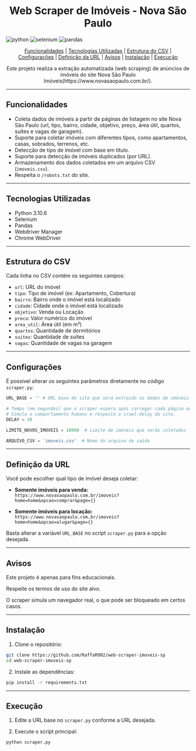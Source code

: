[PYTHON__BADGE]:https://img.shields.io/badge/python-3670A0?style=for-the-badge&logo=python&logoColor=ffdd54
[SELENIUM__BADGE]:https://img.shields.io/badge/Selenium-43B02A?logo=Selenium&logoColor=white
[PANDAS__BADGE]:https://img.shields.io/badge/-Pandas-333333?style=flat&logo=pandas

<h1 align="center" style="font-weight: bold;">Web Scraper de Imóveis - Nova São Paulo</h1>

![python][PYTHON__BADGE]
![selenium][SELENIUM__BADGE]
![pandas][PANDAS__BADGE]

<p align="center">
    <a href="#funcionalidades">Funcionalidades</a> | 
    <a href="#tecnologiasUtilizadas">Tecnologias Utilizadas</a> |
    <a href="#estruturaCsv">Estrutura do CSV</a> |
    <a href="#configuracoes">Configurações</a> |
    <a href="#definicaoUrl">Definição da URL</a> |
    <a href="#avisos">Avisos</a> |
    <a href="#instalacao">Instalação</a> |
    <a href="#execucao">Execução</a>
</p>

<p align="center">Este projeto realiza a extração automatizada (web scraping) de anúncios de imóveis do site Nova São Paulo Imóveis(https://www.novasaopaulo.com.br/).</p>

---

<h2 id="funcionalidades">Funcionalidades</h2>

- Coleta dados de imóveis a partir de páginas de listagem no site Nova São Paulo (url, tipo, bairro, cidade, objetivo, preço, área útil, quartos, suítes e vagas de garagem).
- Suporte para coletar imóveis com diferentes tipos, como apartamentos, casas, sobrados, terrenos, etc.
- Detecção de tipo de imóvel com base em título.
- Suporte para detecção de imóveis duplicados (por URL).
- Armazenamento dos dados coletados em um arquivo CSV (`imoveis.csv`).
- Respeita o `/robots.txt` do site.

---

<h2 id="tecnologiasUtilizadas">Tecnologias Utilizadas</h2>

- Python 3.10.6
- Selenium
- Pandas
- Webdriver Manager
- Chrome WebDriver

---

<h2 id="estruturaCsv">Estrutura do CSV</h2>

Cada linha no CSV contém os seguintes campos:

- `url`: URL do imóvel
- `tipo`: Tipo de imóvel (ex: Apartamento, Cobertura)
- `bairro`: Bairro onde o imóvel está localizado
- `cidade`: Cidade onde o imóvel está localizado
- `objetivo`: Venda ou Locação
- `preco`: Valor numérico do imóvel
- `area_util`: Área útil (em m²)
- `quartos`: Quantidade de dormitórios
- `suites`: Quantidade de suítes
- `vagas`: Quantidade de vagas na garagem

---

<h2 id="configuracoes">Configurações</h2>

É possivel alterar os seguintes parâmetros diretamente no código `scraper.py`:

```python
URL_BASE = '' # URL base do site que será extraido os dados de imóveis

# Tempo (em segundos) que o scraper espera após carregar cada página antes de extrair os dados
# Simula o comportamento humano e respeita o crawl-delay do site.
DELAY = 10  

LIMITE_NOVOS_IMOVEIS = 10000  # Limite de imóveis que serão coletados

ARQUIVO_CSV = 'imoveis.csv'  # Nome do arquivo de saída
```

---

<h2 id="definicaoUrl">Definição da URL</h2>

Você pode escolher qual tipo de imóvel deseja coletar:

- **Somente imóveis para venda:**  
    `https://www.novasaopaulo.com.br/imoveis?home=home&opcao=comprar&page={}`

- **Somente imóveis para locação:**  
    `https://www.novasaopaulo.com.br/imoveis?home=home&opcao=alugar&page={}`

Basta alterar a variável `URL_BASE` no script `scraper.py` para a opção desejada.

---

<h2 id="avisos">Avisos</h2>

Este projeto é apenas para fins educacionais.

Respeite os termos de uso do site alvo.

O scraper simula um navegador real, o que pode ser bloqueado em certos casos.

---

<h2 id="instalacao">Instalação</h2>

1. Clone o repositório:

```bash
git clone https://github.com/RaffaR902/web-scraper-imoveis-sp
cd web-scraper-imoveis-sp
```

2. Instale as dependências:

```bash
pip install -r requirements.txt
```

---

<h2 id="execucao">Execução</h2>

1. Edite a URL base no `scraper.py` conforme a URL desejada.

2. Execute o script principal:

```bash
python scraper.py
```
